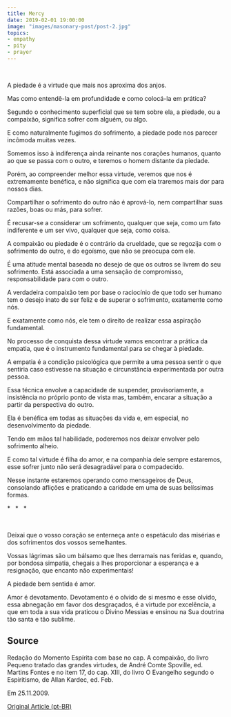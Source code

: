 ```yaml
---
title: Mercy
date: 2019-02-01 19:00:00
image: "images/masonary-post/post-2.jpg"
topics: 
- empathy
- pity
- prayer
---
```

 

A piedade é a virtude que mais nos aproxima dos anjos.

Mas como entendê-la em profundidade e como colocá-la em prática?

Segundo o conhecimento superficial que se tem sobre ela, a piedade, ou a
compaixão, significa sofrer com alguém, ou algo.

E como naturalmente fugimos do sofrimento, a piedade pode nos parecer incômoda
muitas vezes.

Somemos isso à indiferença ainda reinante nos corações humanos, quanto ao que
se passa com o outro, e teremos o homem distante da piedade.

Porém, ao compreender melhor essa virtude, veremos que nos é extremamente
benéfica, e não significa que com ela traremos mais dor para nossos dias.

Compartilhar o sofrimento do outro não é aprová-lo, nem compartilhar suas
razões, boas ou más, para sofrer.

É recusar-se a considerar um sofrimento, qualquer que seja, como um fato
indiferente e um ser vivo, qualquer que seja, como coisa.

A compaixão ou piedade é o contrário da crueldade, que se regozija com o
sofrimento do outro, e do egoísmo, que não se preocupa com ele.

É uma atitude mental baseada no desejo de que os outros se livrem do seu
sofrimento. Está associada a uma sensação de compromisso, responsabilidade para
com o outro.

A verdadeira compaixão tem por base o raciocínio de que todo ser humano tem o
desejo inato de ser feliz e de superar o sofrimento, exatamente como nós.

E exatamente como nós, ele tem o direito de realizar essa aspiração
fundamental.

No processo de conquista dessa virtude vamos encontrar a prática da empatia,
que é o instrumento fundamental para se chegar à piedade.

A empatia é a condição psicológica que permite a uma pessoa sentir o que
sentiria caso estivesse na situação e circunstância experimentada por outra
pessoa.

Essa técnica envolve a capacidade de suspender, provisoriamente, a insistência
no próprio ponto de vista mas, também, encarar a situação a partir da
perspectiva do outro.

Ela é benéfica em todas as situações da vida e, em especial, no desenvolvimento
da piedade.

Tendo em mãos tal habilidade, poderemos nos deixar envolver pelo sofrimento
alheio.

E como tal virtude é filha do amor, e na companhia dele sempre estaremos, esse
sofrer junto não será desagradável para o compadecido.

Nesse instante estaremos operando como mensageiros de Deus, consolando aflições
e praticando a caridade em uma de suas belíssimas formas.

*   *   *

 

Deixai que o vosso coração se enterneça ante o espetáculo das misérias e dos
sofrimentos dos vossos semelhantes.

Vossas lágrimas são um bálsamo que lhes derramais nas feridas e, quando, por
bondosa simpatia, chegais a lhes proporcionar a esperança e a resignação, que
encanto não experimentais!

A piedade bem sentida é amor.

Amor é devotamento. Devotamento é o olvido de si mesmo e esse olvido, essa
abnegação em favor dos desgraçados, é a virtude por excelência, a que em toda a
sua vida praticou o Divino Messias e ensinou na Sua doutrina tão santa e tão
sublime.

## Source
Redação do Momento Espírita com base no cap. A compaixão, do livro Pequeno
tratado das grandes virtudes, de André Comte Spoville, ed. Martins Fontes e
no item 17, do cap. XIII, do livro O Evangelho segundo o Espiritismo, de
Allan Kardec, ed.  Feb.  

Em 25.11.2009.


[Original Article (pt-BR)](http://momento.com.br/pt/ler_texto.php?id=2434)

